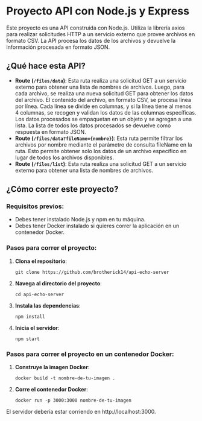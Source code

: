 # Proyecto API con Node.js y Express

Este proyecto es una API construida con Node.js. Utiliza la librería axios para realizar solicitudes HTTP a un servicio externo que provee archivos en formato CSV. La API procesa los datos de los archivos y devuelve la información procesada en formato JSON.

## ¿Qué hace esta API?
  
- **Route (`/files/data`)**: Esta ruta realiza una solicitud GET a un servicio externo para obtener una lista de nombres de archivos. Luego, para cada archivo, se realiza una nueva solicitud GET para obtener los datos del archivo. El contenido del archivo, en formato CSV, se procesa línea por línea. Cada línea se divide en columnas, y si la línea tiene al menos 4 columnas, se recogen y validan los datos de las columnas específicas. Los datos procesados se empaquetan en un objeto y se agregan a una lista. La lista de todos los datos procesados se devuelve como respuesta en formato JSON.
- **Route (`/files/data?fileName={nombre}`)**: Esta ruta permite filtrar los archivos por nombre mediante el parámetro de consulta fileName en la ruta. Esto permite obtener solo los datos de un archivo específico en lugar de todos los archivos disponibles.
- **Route (`/files/list`)**: Esta ruta realiza una solicitud GET a un servicio externo para obtener una lista de nombres de archivos.

## ¿Cómo correr este proyecto?

### Requisitos previos:

- Debes tener instalado Node.js y npm en tu máquina.
- Debes tener Docker instalado si quieres correr la aplicación en un contenedor Docker.

### Pasos para correr el proyecto:

1. **Clona el repositorio**: 
    ```
    git clone https://github.com/brotherick14/api-echo-server
    ```

2. **Navega al directorio del proyecto**: 
    ```
    cd api-echo-server
    ```

3. **Instala las dependencias**: 
    ```
    npm install
    ```

4. **Inicia el servidor**: 
    ```
    npm start
    ```

### Pasos para correr el proyecto en un contenedor Docker:

1. **Construye la imagen Docker**: 
    ```
    docker build -t nombre-de-tu-imagen .
    ```

2. **Corre el contenedor Docker**: 
    ```
    docker run -p 3000:3000 nombre-de-tu-imagen
    ```

El servidor debería estar corriendo en http://localhost:3000.

